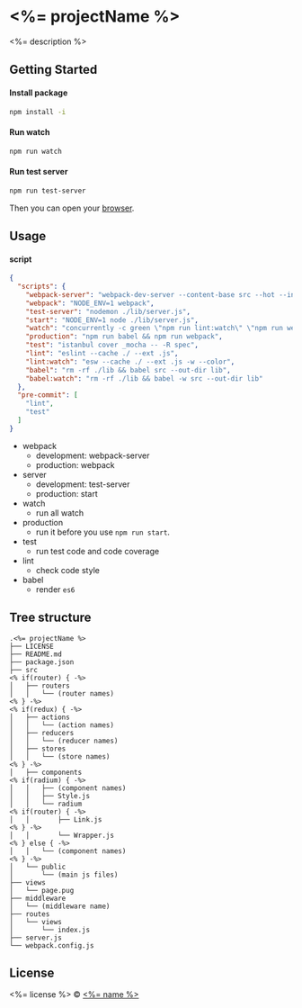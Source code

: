 # <%= projectName %>

<%= description %>

## Getting Started

#### Install package
```sh
npm install -i
```

#### Run watch
```sh
npm run watch
```

#### Run test server
```sh
npm run test-server
```

Then you can open your [browser](localhost:8000).

## Usage

#### script

```json
{
  "scripts": {
    "webpack-server": "webpack-dev-server --content-base src --hot --inline",
    "webpack": "NODE_ENV=1 webpack",
    "test-server": "nodemon ./lib/server.js",
    "start": "NODE_ENV=1 node ./lib/server.js",
    "watch": "concurrently -c green \"npm run lint:watch\" \"npm run webpack-server\" \"npm run babel:watch\"",
    "production": "npm run babel && npm run webpack",
    "test": "istanbul cover _mocha -- -R spec",
    "lint": "eslint --cache ./ --ext .js",
    "lint:watch": "esw --cache ./ --ext .js -w --color",
    "babel": "rm -rf ./lib && babel src --out-dir lib",
    "babel:watch": "rm -rf ./lib && babel -w src --out-dir lib"
  },
  "pre-commit": [
    "lint",
    "test"
  ]
}
```
- webpack
  - development: webpack-server
  - production: webpack
- server
  - development: test-server
  - production: start
- watch
  - run all watch
- production
  - run it before you use `npm run start`.
- test
  - run test code and code coverage
- lint
  - check code style
- babel
  - render `es6`

## Tree structure

```
.<%= projectName %>
├── LICENSE
├── README.md
├── package.json
├── src
<% if(router) { -%>
│   ├── routers
│   │   └── (router names)
<% } -%>
<% if(redux) { -%>
│   ├── actions
│   │   └── (action names)
│   ├── reducers
│   │   └── (reducer names)
│   ├── stores
│   │   └── (store names)
<% } -%>
│   ├── components
<% if(radium) { -%>
│   │   ├── (component names)
│   │   ├── Style.js
│   │   └── radium
<% if(router) { -%>
│   │       ├── Link.js
<% } -%>
│   │       └── Wrapper.js
<% } else { -%>
│   │   └── (component names)
<% } -%>
│   └── public
│       └── (main js files)
├── views
│   └── page.pug
├── middleware
│   └── (middleware name)
├── routes
│   └── views
│       └── index.js
├── server.js
└── webpack.config.js
```

## License
<%= license %> © [<%= name %>](<%= url %>)
